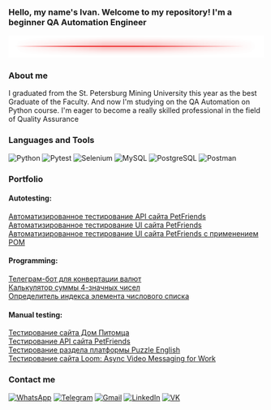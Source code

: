 ### Hello, my name's Ivan. Welcome to my repository! I'm a beginner QA Automation Engineer
![Header](https://github.com/iZhitin/iZhitin/blob/master/Assets/linija-png.png)
<!--
сайт со стилями 
https://shields.io/

https://img.shields.io/badge/<LABEL>-<MESSAGE>-<COLOR>
-->

<!--
![Header](https://github.com/iZhitin/iZhitin/blob/master/Assets/1048181.png)
![Header](https://github.com/iZhitin/iZhitin/blob/master/Assets/1500x500.png)
![Header](https://github.com/iZhitin/iZhitin/blob/master/Assets/line-clipart-green-1.png)
тут можно использовать html теги
язык для оформления называется - markdown
-->

### About me
I graduated from the St. Petersburg Mining University this year as the best Graduate of the Faculty. And now I'm studying on the QA Automation on Python course. I'm eager to become a really skilled professional in the field of Quality Assurance

### Languages and Tools
![Python](https://img.shields.io/badge/-Pyhton-green?style=flat&logo=Python&logoColor)
![Pytest](https://img.shields.io/badge/-Pytest-grey?style=flat&logo=Pytest&logoColor)
![Selenium](https://img.shields.io/badge/-Selenium-purple?style=flat&logo=Selenium&logoColor)
![MySQL](https://img.shields.io/badge/-MySQL-gold?style=flat&logo=MySQL&logoColor)
![PostgreSQL](https://img.shields.io/badge/-PostgreSQL-black?style=flat&logo=PostgreSQL&logoColor=white)
![Postman](https://img.shields.io/badge/-Postman-orange?style=flat&logo=Postman&logoColor=white)

### Portfolio
#### Autotesting:
[Автоматизированное тестирование API сайта PetFriends](https://github.com/iZhitin/TestingPetFriendsAPI)
<br>
[Автоматизированное тестирование UI сайта PetFriends](https://github.com/iZhitin/TestingPetFriendsSelenium)
<br>
[Автоматизированное тестирование UI сайта PetFriends с применением POM](https://github.com/iZhitin/TestingPetFriendsSeleniumPOM)

#### Programming:
[Телеграм-бот для конвертации валют](https://github.com/iZhitin/Python/tree/master/currency_bot)
<br>
[Калькулятор суммы 4-значных чисел](https://github.com/iZhitin/Python/blob/master/amount_of_four_digit_numbers.py)
<br>
[Определитель индекса элемента числового списка](https://github.com/iZhitin/Python/blob/master/index_in_sequence_of_numbers.py)

#### Manual testing:
[Тестирование сайта Дом Питомца](https://docs.google.com/spreadsheets/d/1g01eyX-Cab8xF5ABvMsQ4OSq-jUN075iDaidzJAGEXI/edit#gid=1917353105)
<br>
[Тестирование API сайта PetFriends](https://disk.yandex.ru/i/L9Svq525IgxwRg)
<br>
[Тестирование раздела платформы Puzzle English](https://disk.yandex.ru/d/JDb_Sy2PfnSiVg)
<br>
[Тестирование сайта Loom: Async Video Messaging for Work](https://disk.yandex.ru/i/1UN0H8ZrmDXf-w)


### Contact me
[![WhatsApp](https://img.shields.io/badge/--white?style=for-the-badge&logo=WhatsApp)](https://wa.me/79005131811)
[![Telegram](https://img.shields.io/badge/--white?style=for-the-badge&logo=Telegram)](https://t.me/unknovvn_wan)
[![Gmail](https://img.shields.io/badge/--white?style=for-the-badge&logo=Gmail&logoColor=red)](mailto:IvanZhitin1997@gmail.com)
[![LinkedIn](https://img.shields.io/badge/--white?style=for-the-badge&logo=LinkedIn&logoColor=blue)](www.linkedin.com/in/iZhitin)
[![VK](https://img.shields.io/badge/--white?style=for-the-badge&logo=VK&logoColor=4F7DB3)](https://vk.com/ivanzhitin)






<!--
[![VK](https://img.shields.io/badge/f-Vkontakte-090909?style=for-the-badge&logo=VK&logoColor=4F7DB3)](https://vk.com/ivanzhitin)
[![Phone](https://img.shields.io/badge/-phone-white?style=for-the-badge&logo=GitHubSponsors&logoColor=purple)](<a href="tel:89005131811">89005131811</a>)
-->

<!--
Для добавления статов:
[![Anurag's GitHub stats](https://github-readme-stats.vercel.app/api?username=iZhitin)](https://github.com/anuraghazra/github-readme-stats)
-->






<!--
**iZhitin/iZhitin** is a ✨ _special_ ✨ repository because its `README.md` (this file) appears on your GitHub profile.

Here are some ideas to get you started:

- 🔭 I’m currently working on ...
- 🌱 I’m currently learning ...
- 👯 I’m looking to collaborate on ...
- 🤔 I’m looking for help with ...
- 💬 Ask me about ...
- 📫 How to reach me: ...
- 😄 Pronouns: ...
- ⚡ Fun fact: ...
-->
